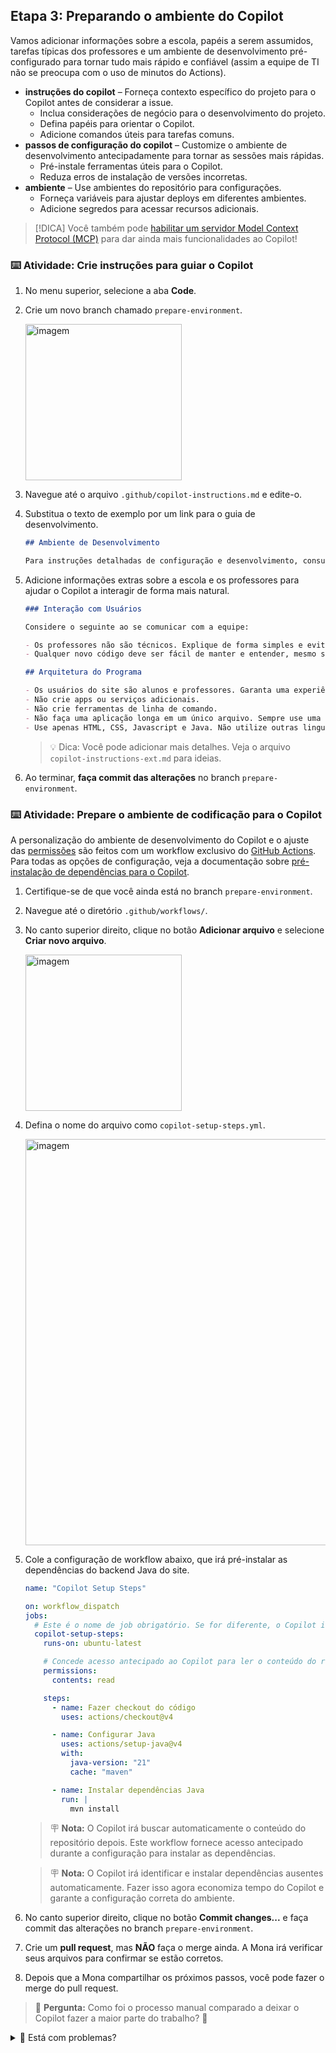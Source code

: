 ## Etapa 3: Preparando o ambiente do Copilot

Vamos adicionar informações sobre a escola, papéis a serem assumidos, tarefas típicas dos professores e um ambiente de desenvolvimento pré-configurado para tornar tudo mais rápido e confiável (assim a equipe de TI não se preocupa com o uso de minutos do Actions).

- **instruções do copilot** – Forneça contexto específico do projeto para o Copilot antes de considerar a issue.
  - Inclua considerações de negócio para o desenvolvimento do projeto.
  - Defina papéis para orientar o Copilot.
  - Adicione comandos úteis para tarefas comuns.
- **passos de configuração do copilot** – Customize o ambiente de desenvolvimento antecipadamente para tornar as sessões mais rápidas.
  - Pré-instale ferramentas úteis para o Copilot.
  - Reduza erros de instalação de versões incorretas.
- **ambiente** – Use ambientes do repositório para configurações.
  - Forneça variáveis para ajustar deploys em diferentes ambientes.
  - Adicione segredos para acessar recursos adicionais.

> [!DICA]
> Você também pode [habilitar um servidor Model Context Protocol (MCP)](https://docs.github.com/en/enterprise-cloud@latest/early-access/copilot/coding-agent/extending-copilot-coding-agent-with-model-context-protocol) para dar ainda mais funcionalidades ao Copilot!

### ⌨️ Atividade: Crie instruções para guiar o Copilot

1. No menu superior, selecione a aba **Code**.

1. Crie um novo branch chamado `prepare-environment`.

   <img width="250" alt="imagem" src="https://github.com/user-attachments/assets/c48deded-4214-4edd-9a50-d1368bfb12e8" />

1. Navegue até o arquivo `.github/copilot-instructions.md` e edite-o.

1. Substitua o texto de exemplo por um link para o guia de desenvolvimento.

   ```md
   ## Ambiente de Desenvolvimento

   Para instruções detalhadas de configuração e desenvolvimento, consulte nosso [Guia de Desenvolvimento](../docs/how-to-develop.md).
   ```

1. Adicione informações extras sobre a escola e os professores para ajudar o Copilot a interagir de forma mais natural.

   ```md
   ### Interação com Usuários

   Considere o seguinte ao se comunicar com a equipe:

   - Os professores não são técnicos. Explique de forma simples e evite jargões de software.
   - Qualquer novo código deve ser fácil de manter e entender, mesmo sem experiência em programação.

   ## Arquitetura do Programa

   - Os usuários do site são alunos e professores. Garanta uma experiência simples.
   - Não crie apps ou serviços adicionais.
   - Não crie ferramentas de linha de comando.
   - Não faça uma aplicação longa em um único arquivo. Sempre use uma estrutura de diretórios fácil de entender.
   - Use apenas HTML, CSS, Javascript e Java. Não utilize outras linguagens.
   ```

   > 💡 Dica: Você pode adicionar mais detalhes. Veja o arquivo `copilot-instructions-ext.md` para ideias.

1. Ao terminar, **faça commit das alterações** no branch `prepare-environment`.

### ⌨️ Atividade: Prepare o ambiente de codificação para o Copilot

A personalização do ambiente de desenvolvimento do Copilot e o ajuste das [permissões](https://docs.github.com/en/actions/writing-workflows/choosing-what-your-workflow-does/controlling-permissions-for-github_token) são feitos com um workflow exclusivo do [GitHub Actions](https://github.com/features/actions). Para todas as opções de configuração, veja a documentação sobre [pré-instalação de dependências para o Copilot](https://docs.github.com/en/enterprise-cloud@latest/early-access/copilot/coding-agent/customizing-copilot-coding-agents-development-environment#pre-installing-tools-or-dependencies-in-copilots-environment).

1. Certifique-se de que você ainda está no branch `prepare-environment`.

1. Navegue até o diretório `.github/workflows/`.

1. No canto superior direito, clique no botão **Adicionar arquivo** e selecione **Criar novo arquivo**.

   <img width="250" alt="imagem" src="https://github.com/user-attachments/assets/c135dd3f-72bd-4d2b-b21f-9c4968a06f5f" />

1. Defina o nome do arquivo como `copilot-setup-steps.yml`.

   <img width="650" alt="imagem" src="https://github.com/user-attachments/assets/ac615290-1045-45a5-8201-637721ef6fd2" />

1. Cole a configuração de workflow abaixo, que irá pré-instalar as dependências do backend Java do site.

   ```yml
   name: "Copilot Setup Steps"

   on: workflow_dispatch
   jobs:
     # Este é o nome de job obrigatório. Se for diferente, o Copilot irá ignorar.
     copilot-setup-steps:
       runs-on: ubuntu-latest

       # Concede acesso antecipado ao Copilot para ler o conteúdo do repositório.
       permissions:
         contents: read

       steps:
         - name: Fazer checkout do código
           uses: actions/checkout@v4

         - name: Configurar Java
           uses: actions/setup-java@v4
           with:
             java-version: "21"
             cache: "maven"

         - name: Instalar dependências Java
           run: |
             mvn install
   ```

   > 🪧 **Nota:** O Copilot irá buscar automaticamente o conteúdo do repositório depois. Este workflow fornece acesso antecipado durante a configuração para instalar as dependências.

   > 🪧 **Nota:** O Copilot irá identificar e instalar dependências ausentes automaticamente. Fazer isso agora economiza tempo do Copilot e garante a configuração correta do ambiente.

1. No canto superior direito, clique no botão **Commit changes...** e faça commit das alterações no branch `prepare-environment`.

1. Crie um **pull request**, mas **NÃO** faça o merge ainda. A Mona irá verificar seus arquivos para confirmar se estão corretos.

1. Depois que a Mona compartilhar os próximos passos, você pode fazer o merge do pull request.

> 🙋 **Pergunta:** Como foi o processo manual comparado a deixar o Copilot fazer a maior parte do trabalho? 🤔

<details>
<summary>🤷 Está com problemas?</summary><br/>

Se você acidentalmente fez o merge do pull request antes da Mona compartilhar o feedback sobre erros, tudo bem. Basta recriar o branch e tentar novamente com um novo pull request.

</details>